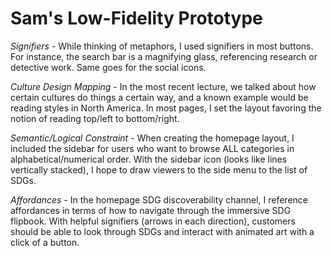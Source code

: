 # Sam's Low-Fidelity Prototype
*Signifiers* - While thinking of metaphors, I used signifiers in most buttons. For instance, the search bar is a magnifying glass, referencing research or detective work. Same goes for the social icons.

*Culture Design Mapping* - In the most recent lecture, we talked about how certain cultures do things a certain way, and a known example would be reading styles in North America. In most pages, I set the layout favoring the notion of reading top/left to bottom/right.

*Semantic/Logical Constraint* - When creating the homepage layout, I included the sidebar for users who want to browse ALL categories in alphabetical/numerical order. With the sidebar icon (looks like lines vertically stacked), I hope to draw viewers to the side menu to the list of SDGs.

*Affordances* - In the homepage SDG discoverability channel, I reference affordances in terms of how to navigate through the immersive SDG flipbook. With helpful signifiers (arrows in each direction), customers should be able to look through SDGs and interact with animated art with a click of a button.
